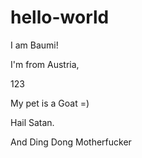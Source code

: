 # hello-world

I am Baumi!

I'm from Austria, 

123

My pet is a Goat =)

Hail Satan.

And Ding Dong Motherfucker

